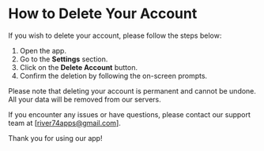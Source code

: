 # How to Delete Your Account

If you wish to delete your account, please follow the steps below:

1. Open the app.
2. Go to the **Settings** section.
3. Click on the **Delete Account** button.
4. Confirm the deletion by following the on-screen prompts.

Please note that deleting your account is permanent and cannot be undone. All your data will be removed from our servers.

If you encounter any issues or have questions, please contact our support team at [river74apps@gmail.com].

Thank you for using our app!
